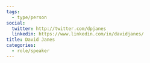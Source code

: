 ```yaml
---
tags:
  - type/person
social:
  twitter: http://twitter.com/dpjanes
  linkedin: https://www.linkedin.com/in/davidjanes/
title: David Janes
categories:
  - role/speaker
---
```


